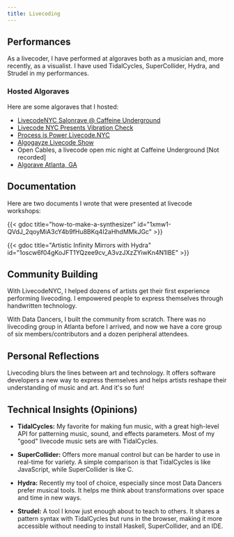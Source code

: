 ```yaml
---
title: Livecoding
---
```


## Performances

As a livecoder, I have performed at algoraves both as a musician and, more recently, as a visualist. I have used TidalCycles, SuperCollider, Hydra, and Strudel in my performances.

### Hosted Algoraves

Here are some algoraves that I hosted:
  - [LivecodeNYC Salonrave @ Caffeine Underground](https://www.youtube.com/watch?v=SRX1xRuI-no)
  - [Livecode NYC Presents Vibration Check](https://www.youtube.com/watch?v=vbz2SjlaV5s)
  - [Process is Power Livecode.NYC](https://www.youtube.com/watch?v=V6QsXvUIJWk)
  - [Algogayze Livecode Show](https://www.youtube.com/watch?v=q5W9w2vR-z8)
  - Open Cables, a livecode open mic night at Caffeine Underground [Not recorded] 
  - [Algorave Atlanta, GA](https://data-dancers.github.io/algoraving/)

## Documentation

Here are two documents I wrote that were presented at livecode workshops:

{{< gdoc title="how-to-make-a-synthesizer" id="1xmw1-QVdJ_2qoyMiA3cY4b9fHu8BKq4I2aHhdMMkJGc" >}}

{{< gdoc title="Artistic Infinity Mirrors with Hydra" id="1oscw6f04gKoJFT1YQzee9cv_A3vzJXzZYiwKn4N1IBE" >}}


## Community Building

With LivecodeNYC, I helped dozens of artists get their first experience performing livecoding. I empowered people to express themselves through handwritten technology. 

With Data Dancers, I built the community from scratch. There was no livecoding group in Atlanta before I arrived, and now we have a core group of six members/contributors and a dozen peripheral attendees.

## Personal Reflections

Livecoding blurs the lines between art and technology. It offers software developers a new way to express themselves and helps artists reshape their understanding of music and art. And it's so fun!

## Technical Insights (Opinions)

- **TidalCycles:** My favorite for making fun music, with a great high-level API for patterning music, sound, and effects parameters. Most of my "good" livecode music sets are with TidalCycles.

- **SuperCollider:** Offers more manual control but can be harder to use in real-time for variety. A simple comparison is that TidalCycles is like JavaScript, while SuperCollider is like C.

- **Hydra:** Recently my tool of choice, especially since most Data Dancers prefer musical tools. It helps me think about transformations over space and time in new ways.

- **Strudel:** A tool I know just enough about to teach to others. It shares a pattern syntax with TidalCycles but runs in the browser, making it more accessible without needing to install Haskell, SuperCollider, and an IDE.
  
